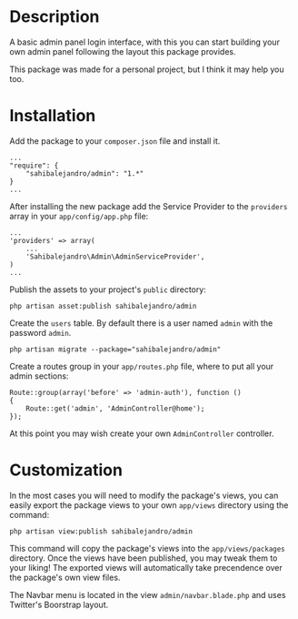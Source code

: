 Description
===========

A basic admin panel login interface, with this you can start building your own
admin panel following the layout this package provides.

This package was made for a personal project, but I think it may help you too.

Installation
============

Add the package to your `composer.json` file and install it.

    ...
    "require": {
        "sahibalejandro/admin": "1.*"
    }
    ...

After installing the new package add the Service Provider to the `providers` array in your `app/config/app.php` file:

    ...
    'providers' => array(
        ...
        'Sahibalejandro\Admin\AdminServiceProvider',
    )
    ...

Publish the assets to your project's `public` directory:

    php artisan asset:publish sahibalejandro/admin

Create the `users` table. By default there is a user named `admin` with the
password `admin`.

    php artisan migrate --package="sahibalejandro/admin"

Create a routes group in your `app/routes.php` file, where to put all your
admin sections:

    Route::group(array('before' => 'admin-auth'), function ()
    {
        Route::get('admin', 'AdminController@home');
    });

At this point you may wish create your own `AdminController` controller.

Customization
=============

In the most cases you will need to modify the package's views, you can easily
export the package views to your own `app/views` directory using the command:

    php artisan view:publish sahibalejandro/admin

This command will copy the package's views into the `app/views/packages`
directory. Once the views have been published, you may tweak them to your
liking! The exported views will automatically take precendence over the
package's own view files.

The Navbar menu is located in the view `admin/navbar.blade.php` and uses
Twitter's Boorstrap layout.